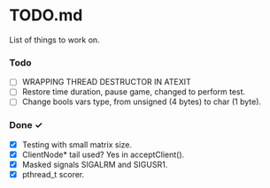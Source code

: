 # TODO.md

List of things to work on.

### Todo


- [ ] WRAPPING THREAD DESTRUCTOR IN ATEXIT
- [ ] Restore time duration, pause game, changed to perform test.
- [ ] Change bools vars type, from unsigned (4 bytes) to char (1 byte).

### Done ✓


- [x] Testing with small matrix size. 
- [x] ClientNode* tail used? Yes in acceptClient().
- [x] Masked signals SIGALRM and SIGUSR1.
- [x] pthread_t scorer.
